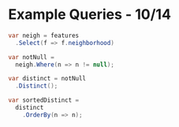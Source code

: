# Example Queries - 10/14

```C#
var neigh = features
  .Select(f => f.neighborhood)

var notNull = 
  neigh.Where(n => n != null);

var distinct = notNull
  .Distinct();

var sortedDistinct =
  distinct
    .OrderBy(n => n);
```
